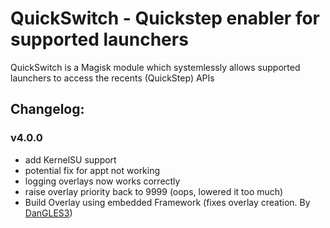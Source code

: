 # QuickSwitch - Quickstep enabler for supported launchers

QuickSwitch is a Magisk module which systemlessly allows supported launchers to access the recents (QuickStep) APIs

## Changelog:

### v4.0.0
- add KernelSU support
- potential fix for appt not working
- logging overlays now works correctly
- raise overlay priority back to 9999 (oops, lowered it too much)
- Build Overlay using embedded Framework (fixes overlay creation. By [DanGLES3](https://github.com/DanGLES3))